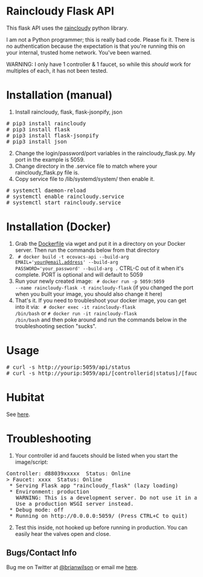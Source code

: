 # Raincloudy Flask API
This flask API uses the [raincloudy](https://github.com/vanstinator/raincloudy)
python library.

I am not a Python programmer; this is really bad code. Please fix it. There is
no authentication because the expectation is that you're running this on your
internal, trusted home network. You've been warned.

WARNING: I only have 1 controller & 1 faucet, so while this *should* work for
multiples of each, it has not been tested.

# Installation (manual)
1. Install raincloudy, flask, flask-jsonpify, json
<pre>
# pip3 install raincloudy
# pip3 install flask
# pip3 install flask-jsonpify
# pip3 install json
</pre>
2. Change the login/password/port variables in the raincloudy_flask.py. My port in the example is 5059.
3. Change directory in the .service file to match where your raincloudy_flask.py file is.
4. Copy service file to /lib/systemd/system/ then enable it.
<pre>
# systemctl daemon-reload
# systemctl enable raincloudy.service
# systemctl start raincloudy.service 
</pre>

# Installation (Docker)
1. Grab the
[Dockerfile](https://raw.githubusercontent.com/bdwilson/raincloudy-flask/master/Dockerfile)
via wget and put it in a directory on your Docker server. Then run the commands
below from that directory
2. <code> # docker build -t ecovacs-api --build-arg EMAIL='your@email.address' --build-arg PASSWORD='your_password' --build-arg  .</code>
CTRL-C out of it when it's complete. PORT is optional and will default to 5059
3. Run your newly created image: <code> # docker run -p 5059:5059 --name raincloudy-flask -t raincloudy-flask</code> (if you changed the port when you built your image, you should also change it here)
4. That's it. If you need to troubleshoot your docker image, you can get into
it via:
<code> # docker exec -it raincloudy-flask /bin/bash</code> or 
<code># docker run -it raincloudy-flask /bin/bash</code> and then poke around and run the commands below in the troubleshooting section "sucks". 

# Usage
<pre>
# curl -s http://yourip:5059/api/status 
# curl -s http://yourip:5059/api/[controllerid|status]/[faucetid]/[open|close|auto|rain/[zone#]/[time in mins/0/1]
</pre>

# Hubitat
See [here](https://github.com/bdwilson/hubitat/master/Raincloud). 

# Troubleshooting
1. Your controller id and faucets should be listed when you start the image/script:
<pre>
Controller: d88039xxxxx  Status: Online
> Faucet: xxxx  Status: Online
 * Serving Flask app "raincloudy_flask" (lazy loading)
 * Environment: production
   WARNING: This is a development server. Do not use it in a production deployment.
   Use a production WSGI server instead.
 * Debug mode: off
 * Running on http://0.0.0.0:5059/ (Press CTRL+C to quit)
</pre>
2. Test this inside, not hooked up before running in production. You can easily
hear the valves open and close.

Bugs/Contact Info
-----------------
Bug me on Twitter at [@brianwilson](http://twitter.com/brianwilson) or email me [here](http://cronological.com/comment.php?ref=bubba).
